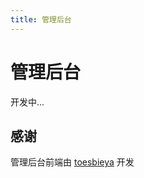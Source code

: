 ```yaml
---
title: 管理后台
---
```


# 管理后台

开发中...

## 感谢

管理后台前端由 [toesbieya](https://github.com/toesbieya) 开发

<ClientOnly>
  <Vssue title="管理后台-danmu | 弹幕服务器文档" />
</ClientOnly>